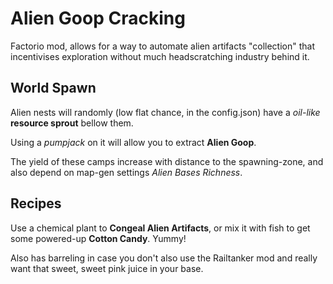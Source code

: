 # Alien Goop Cracking

Factorio mod, allows for a way to automate alien artifacts "collection" that incentivises exploration without much headscratching industry behind it.

## World Spawn

Alien nests will randomly (low flat chance, in the config.json) have a *oil-like* **resource sprout** bellow them. 

Using a *pumpjack* on it will allow you to extract **Alien Goop**. 

The yield of these camps increase with distance to the spawning-zone, and also depend on map-gen settings *Alien Bases Richness*.

## Recipes

Use a chemical plant to **Congeal Alien Artifacts**, or mix it with fish to get some powered-up **Cotton Candy**. Yummy!

Also has barreling in case you don't also use the Railtanker mod and really want that sweet, sweet pink juice in your base.
